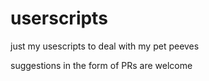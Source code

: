 # userscripts
just my usescripts to deal with my pet peeves

suggestions in the form of PRs are welcome
